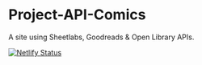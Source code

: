 # Project-API-Comics
A site using Sheetlabs, Goodreads &amp; Open Library APIs. 

[![Netlify Status](https://api.netlify.com/api/v1/badges/937e9ed1-9a1e-4eac-9da6-31c3e647800d/deploy-status)](https://app.netlify.com/sites/outsidethepanels/deploys)
